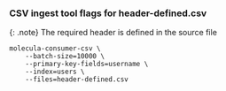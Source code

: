 ### CSV ingest tool flags for header-defined.csv

{: .note}
The required header is defined in the source file

```shell
molecula-consumer-csv \
    --batch-size=10000 \
    --primary-key-fields=username \
    --index=users \
    --files=header-defined.csv
```
